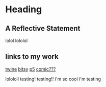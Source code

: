 # Heading
## A Reflective Statement

lolol
lololol

## links to my work

[twine](twine.html)
[bitsy](firstpages.html)
[p5](clickeden.html)
[comic???]()

lolololl
testing! testing!! i'm so cool i'm testing
